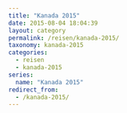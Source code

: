 ```yaml
---
title: "Kanada 2015"
date: 2015-08-04 18:04:39
layout: category
permalink: /reisen/kanada-2015/
taxonomy: kanada-2015
categories:
  - reisen
  - kanada-2015
series:
  name: "Kanada 2015"
redirect_from:
  - /kanada-2015/
---
```

